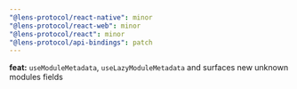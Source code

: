 ```yaml
---
"@lens-protocol/react-native": minor
"@lens-protocol/react-web": minor
"@lens-protocol/react": minor
"@lens-protocol/api-bindings": patch
---
```


**feat:** `useModuleMetadata`, `useLazyModuleMetadata` and surfaces new unknown modules fields

